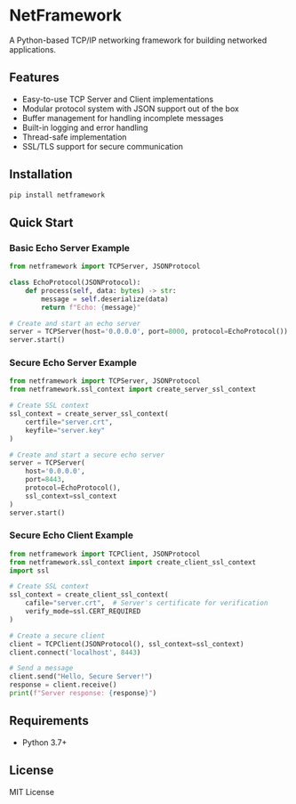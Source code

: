 # NetFramework

A Python-based TCP/IP networking framework for building networked applications.

## Features

- Easy-to-use TCP Server and Client implementations
- Modular protocol system with JSON support out of the box
- Buffer management for handling incomplete messages
- Built-in logging and error handling
- Thread-safe implementation
- SSL/TLS support for secure communication

## Installation

```bash
pip install netframework
```

## Quick Start

### Basic Echo Server Example

```python
from netframework import TCPServer, JSONProtocol

class EchoProtocol(JSONProtocol):
    def process(self, data: bytes) -> str:
        message = self.deserialize(data)
        return f"Echo: {message}"

# Create and start an echo server
server = TCPServer(host='0.0.0.0', port=8000, protocol=EchoProtocol())
server.start()
```

### Secure Echo Server Example

```python
from netframework import TCPServer, JSONProtocol
from netframework.ssl_context import create_server_ssl_context

# Create SSL context
ssl_context = create_server_ssl_context(
    certfile="server.crt",
    keyfile="server.key"
)

# Create and start a secure echo server
server = TCPServer(
    host='0.0.0.0',
    port=8443,
    protocol=EchoProtocol(),
    ssl_context=ssl_context
)
server.start()
```

### Secure Echo Client Example

```python
from netframework import TCPClient, JSONProtocol
from netframework.ssl_context import create_client_ssl_context
import ssl

# Create SSL context
ssl_context = create_client_ssl_context(
    cafile="server.crt",  # Server's certificate for verification
    verify_mode=ssl.CERT_REQUIRED
)

# Create a secure client
client = TCPClient(JSONProtocol(), ssl_context=ssl_context)
client.connect('localhost', 8443)

# Send a message
client.send("Hello, Secure Server!")
response = client.receive()
print(f"Server response: {response}")
```

## Requirements

- Python 3.7+

## License

MIT License